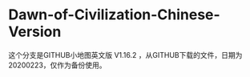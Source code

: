 # Dawn-of-Civilization-Chinese-Version

这个分支是GITHUB小地图英文版 V1.16.2 ，从GITHUB下载的文件，日期为20200223，仅作为备份使用。
